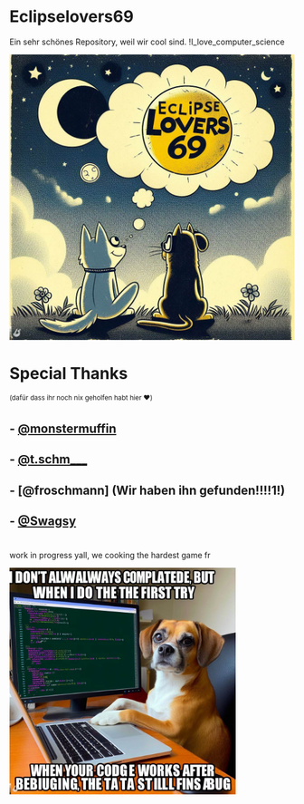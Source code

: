 # Eclipselovers69
Ein sehr schönes Repository, weil wir cool sind. !I_love_computer_science

![alt text](https://raw.githubusercontent.com/Swagsy/Eclipselovers69/3836b195df5ff6f083d934f46548b495b0955cbc/OIG.jpeg)


# Special Thanks 
<sup>(dafür dass ihr noch nix geholfen habt hier ❤️)</sup>
## - [@monstermuffin](https://github.com/monstermuffinEC)
## - [@t.schm___](https://github.com/T-Y-S)
## - [@froschmann] (Wir haben ihn gefunden!!!!1!)
## - [@Swagsy](youtube.com/@Swagsy)

#

work in progress yall, we cooking the hardest game fr

<img src="https://raw.githubusercontent.com/Swagsy/Eclipselovers69/main/OIG...qK0i29_y.jpeg" alt="Alt Text" width="400"/>
